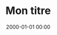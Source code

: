 ---
layout: post
title: "Mon titre"
description: "Description pour les medias asociaux"
date: 2000-01-01 00:00
comments: true
categories: ["Lecture"]
image: "xxx.jpg" 
credit: "xxx"
creditlink: "http://test.com"
---